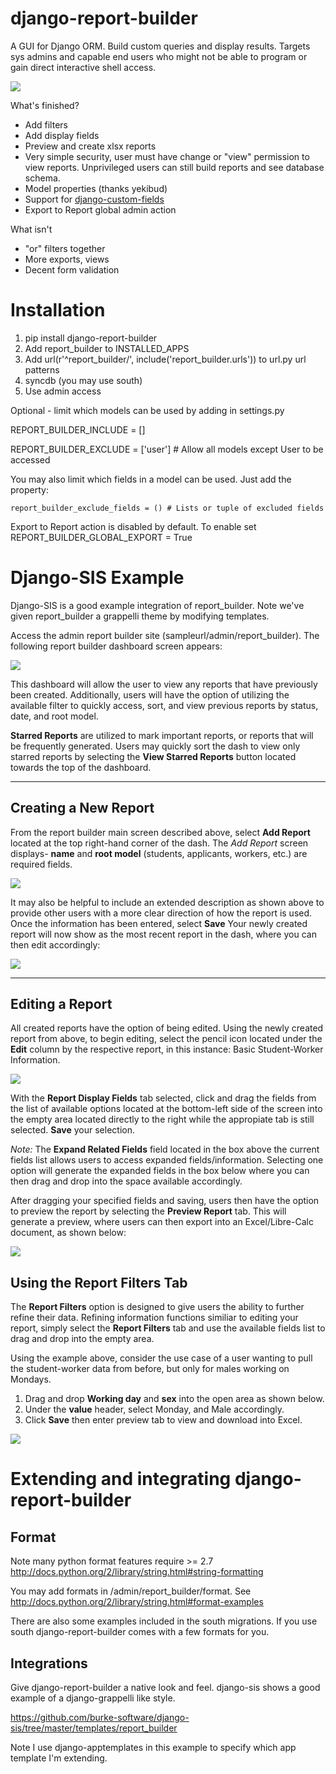 django-report-builder
=====================

A GUI for Django ORM. Build custom queries and display results. Targets sys admins and capable end users who might 
not be able to program or gain direct interactive shell access.


![](https://raw.github.com/burke-software/django-report-builder/master/screenshots/reportbuilderscreen.png)

What's finished?
- Add filters
- Add display fields
- Preview and create xlsx reports
- Very simple security, user must have change or "view" permission to view 
reports. Unprivileged users can still build reports and see database schema.
- Model properties (thanks yekibud)
- Support for [django-custom-fields](http://code.google.com/p/django-custom-field/)
- Export to Report global admin action

What isn't
- "or" filters together
- More exports, views
- Decent form validation

# Installation

1. pip install django-report-builder
1. Add report_builder to INSTALLED_APPS
1. Add url(r'^report_builder/', include('report_builder.urls')) to url.py url patterns
1. syncdb (you may use south)
1. Use admin access

Optional - limit which models can be used by adding in settings.py

REPORT_BUILDER_INCLUDE = []

REPORT_BUILDER_EXCLUDE = ['user'] # Allow all models except User to be accessed

You may also limit which fields in a model can be used. Just add the property:

    report_builder_exclude_fields = () # Lists or tuple of excluded fields

Export to Report action is disabled by default. To enable set
REPORT_BUILDER_GLOBAL_EXPORT = True

# Django-SIS Example

Django-SIS is a good example integration of report_builder. Note we've given report_builder a grappelli theme by modifying
templates.

Access the admin report builder site (sampleurl/admin/report_builder). The following report builder dashboard screen appears:

![](https://raw.github.com/burke-software/django-report-builder/master/screenshots/reportbuilderdash.png)

This dashboard will allow the user to view any reports that have previously been created. Additionally, users will have the option of utilizing the available filter to quickly access, sort, and view previous reports by status, date, and root model.

**Starred Reports** are utilized to mark important reports, or reports that will be frequently generated. Users may quickly sort the dash to view only starred reports by selecting the **View Starred Reports** button located towards the top of the dashboard.


----------------------
Creating a New Report
----------------------
From the report builder main screen described above, select **Add Report** located at the top right-hand corner of the dash. The *Add Report* screen displays- **name** and **root model** (students, applicants, workers, etc.) are required fields.

![](https://raw.github.com/burke-software/django-report-builder/master/screenshots/addreportscreen.png)

It may also be helpful to include an extended description as shown above to provide other users with a more clear direction of how the report is used. Once the information has been entered, select **Save** Your newly created report will now show as the most recent report in the dash, where you can then edit accordingly: 

![](https://raw.github.com/burke-software/django-report-builder/master/screenshots/newreportindash.png)

-------------------
Editing a Report
-------------------

All created reports have the option of being edited. Using the newly created report from above, to begin editing, select the pencil icon located under the **Edit** column by the respective report, in this instance: Basic Student-Worker Information.

![](https://raw.github.com/burke-software/django-report-builder/master/screenshots/editreportscreen.png)

With the **Report Display Fields** tab selected, click and drag the fields from the list of available options located at the bottom-left side of the screen into the empty area located directly to the right while the appropiate tab is still selected. **Save** your selection.

*Note:* The **Expand Related Fields** field located in the box above the current fields list allows users to access expanded fields/information. Selecting one option will generate the expanded fields in the box below where you can then drag and drop into the space available accordingly.

After dragging your specified fields and saving, users then have the option to preview the report by selecting the **Preview Report** tab. This will generate a preview, where users can then export into an Excel/Libre-Calc document, as shown below:

![](https://raw.github.com/burke-software/django-report-builder/master/screenshots/previewreport.png)



Using the Report Filters Tab
------------------------------

The **Report Filters** option is designed to give users the ability to further refine their data. Refining information functions similiar to editing your report, simply select the **Report Filters** tab and use the available fields list to drag and drop into the empty area. 

Using the example above, consider the use case of a user wanting to pull the student-worker data from before, but only for males working on Mondays.

1. Drag and drop **Working day** and **sex** into the open area as shown below.
2. Under the **value** header, select Monday, and Male accordingly.
3. Click **Save** then enter preview tab to view and download into Excel.

![](https://raw.github.com/burke-software/django-report-builder/master/screenshots/reportfilterstab.png)


# Extending and integrating django-report-builder
## Format 
Note many python format features require >= 2.7
http://docs.python.org/2/library/string.html#string-formatting

You may add formats in /admin/report_builder/format. See http://docs.python.org/2/library/string.html#format-examples

There are also some examples included in the south migrations. If you use south django-report-builder comes with
a few formats for you.

## Integrations
Give django-report-builder a native look and feel. django-sis shows a good example of a django-grappelli
like style.

https://github.com/burke-software/django-sis/tree/master/templates/report_builder

Note I use django-apptemplates in this example to specify which app template I'm extending.








